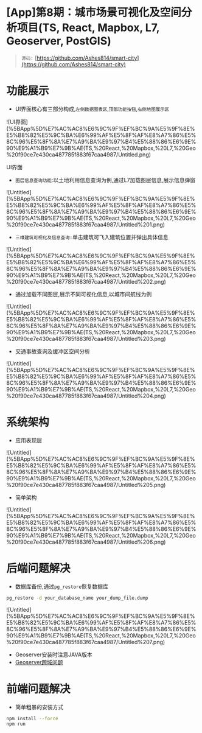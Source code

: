 # [App]第8期：城市场景可视化及空间分析项目(TS, React, Mapbox, L7, Geoserver, PostGIS)

> `源码:` [https://github.com/Ashes814/smart-city](https://github.com/Ashes814/smart-city)
> 

# 功能展示

- UI界面核心有三部分构成,`左侧数据图表区`,`顶部功能按钮`,`右侧地图展示区`

![UI界面](%5BApp%5D%E7%AC%AC8%E6%9C%9F%EF%BC%9A%E5%9F%8E%E5%B8%82%E5%9C%BA%E6%99%AF%E5%8F%AF%E8%A7%86%E5%8C%96%E5%8F%8A%E7%A9%BA%E9%97%B4%E5%88%86%E6%9E%90%E9%A1%B9%E7%9B%AE(TS,%20React,%20Mapbox,%20L7,%20Geo%20f90ce7e430ca487785f883f67caa4987/Untitled.png)

UI界面

- `图层信息查询功能`:以土地利用信息查询为例,通过L7加载图层信息,展示信息弹窗

![Untitled](%5BApp%5D%E7%AC%AC8%E6%9C%9F%EF%BC%9A%E5%9F%8E%E5%B8%82%E5%9C%BA%E6%99%AF%E5%8F%AF%E8%A7%86%E5%8C%96%E5%8F%8A%E7%A9%BA%E9%97%B4%E5%88%86%E6%9E%90%E9%A1%B9%E7%9B%AE(TS,%20React,%20Mapbox,%20L7,%20Geo%20f90ce7e430ca487785f883f67caa4987/Untitled%201.png)

- `三维建筑可视化及信息查询:`单击建筑可飞入建筑位置并弹出具体信息

![Untitled](%5BApp%5D%E7%AC%AC8%E6%9C%9F%EF%BC%9A%E5%9F%8E%E5%B8%82%E5%9C%BA%E6%99%AF%E5%8F%AF%E8%A7%86%E5%8C%96%E5%8F%8A%E7%A9%BA%E9%97%B4%E5%88%86%E6%9E%90%E9%A1%B9%E7%9B%AE(TS,%20React,%20Mapbox,%20L7,%20Geo%20f90ce7e430ca487785f883f67caa4987/Untitled%202.png)

- 通过加载不同图层,展示不同可视化信息,以城市间航线为例

![Untitled](%5BApp%5D%E7%AC%AC8%E6%9C%9F%EF%BC%9A%E5%9F%8E%E5%B8%82%E5%9C%BA%E6%99%AF%E5%8F%AF%E8%A7%86%E5%8C%96%E5%8F%8A%E7%A9%BA%E9%97%B4%E5%88%86%E6%9E%90%E9%A1%B9%E7%9B%AE(TS,%20React,%20Mapbox,%20L7,%20Geo%20f90ce7e430ca487785f883f67caa4987/Untitled%203.png)

- 交通事故查询及缓冲区空间分析

![Untitled](%5BApp%5D%E7%AC%AC8%E6%9C%9F%EF%BC%9A%E5%9F%8E%E5%B8%82%E5%9C%BA%E6%99%AF%E5%8F%AF%E8%A7%86%E5%8C%96%E5%8F%8A%E7%A9%BA%E9%97%B4%E5%88%86%E6%9E%90%E9%A1%B9%E7%9B%AE(TS,%20React,%20Mapbox,%20L7,%20Geo%20f90ce7e430ca487785f883f67caa4987/Untitled%204.png)

# 系统架构

- 应用表现层

![Untitled](%5BApp%5D%E7%AC%AC8%E6%9C%9F%EF%BC%9A%E5%9F%8E%E5%B8%82%E5%9C%BA%E6%99%AF%E5%8F%AF%E8%A7%86%E5%8C%96%E5%8F%8A%E7%A9%BA%E9%97%B4%E5%88%86%E6%9E%90%E9%A1%B9%E7%9B%AE(TS,%20React,%20Mapbox,%20L7,%20Geo%20f90ce7e430ca487785f883f67caa4987/Untitled%205.png)

- 简单架构

![Untitled](%5BApp%5D%E7%AC%AC8%E6%9C%9F%EF%BC%9A%E5%9F%8E%E5%B8%82%E5%9C%BA%E6%99%AF%E5%8F%AF%E8%A7%86%E5%8C%96%E5%8F%8A%E7%A9%BA%E9%97%B4%E5%88%86%E6%9E%90%E9%A1%B9%E7%9B%AE(TS,%20React,%20Mapbox,%20L7,%20Geo%20f90ce7e430ca487785f883f67caa4987/Untitled%206.png)

# 后端问题解决

- 数据库备份,通过`pg_restore`恢复数据库

```bash
pg_restore -d your_database_name your_dump_file.dump
```

![Untitled](%5BApp%5D%E7%AC%AC8%E6%9C%9F%EF%BC%9A%E5%9F%8E%E5%B8%82%E5%9C%BA%E6%99%AF%E5%8F%AF%E8%A7%86%E5%8C%96%E5%8F%8A%E7%A9%BA%E9%97%B4%E5%88%86%E6%9E%90%E9%A1%B9%E7%9B%AE(TS,%20React,%20Mapbox,%20L7,%20Geo%20f90ce7e430ca487785f883f67caa4987/Untitled%207.png)

- Geoserver安装时注意JAVA版本
- [Geoserver跨域问题](https://juejin.cn/post/7088484003954556964)

# 前端问题解决

- 简单粗暴的安装方式

```bash
npm install --force
npm run
```